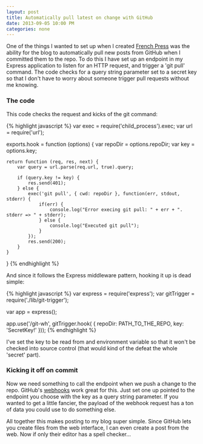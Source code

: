 ```yaml
---
layout: post
title: Automatically pull latest on change with GitHub
date: 2013-09-05 10:00 PM
categories: none
---
```

One of the things I wanted to set up when I created [French Press](https://github.com/coryflucas/french-press) was the
ability for the blog to automatically pull new posts from GitHub when I committed them to the repo.  To do this I have
set up an endpoint in my Express application to listen for an HTTP request, and trigger a 'git pull' command.  The code
checks for a query string parameter set to a secret key so that I don't have to worry about someone trigger pull
requests without me knowing.

### The code
This code checks the request and kicks of the git command:

{% highlight javascript %}
var exec = require('child_process').exec;
var url = require('url');

exports.hook = function (options) {
    var repoDir = options.repoDir;
    var key = options.key;

    return function (req, res, next) {
        var query = url.parse(req.url, true).query;

        if (query.key != key) {
            res.send(401);
        } else {
            exec('git pull', { cwd: repoDir }, function(err, stdout, stderr) {
                if(err) {
                    console.log("Error execing git pull: " + err + ". stderr => " + stderr);
                } else {
                    console.log("Executed git pull");
                }
            });
            res.send(200);
        }
    }
}
{% endhighlight %}

And since it follows the Express middleware pattern, hooking it up is dead simple:

{% highlight javascript %}
var express = require('express');
var gitTrigger = require('./lib/git-trigger');

var app = express();

app.use('/git-wh', gitTrigger.hook(
    {
        repoDir: PATH_TO_THE_REPO,
        key: 'SecretKey!'
    }));
{% endhighlight %}

I've set the key to be read from and environment variable so that it won't be checked into source control (that would
kind of the defeat the whole 'secret' part).

### Kicking it off on commit
Now we need something to call the endpoint when we push a change to the repo.  GitHub's
[webhooks](https://help.github.com/articles/post-receive-hooks#adding-a-webhook) work great for this.  Just set one up
pointed to the endpoint you choose with the key as a query string parameter.  If you wanted to get a little fancier,
the payload of the webhook request has a ton of data you could use to do something else.

All together this makes posting to my blog super simple.  Since GitHub lets you create files from the web interface, I
can even create a post from the web.  Now if only their editor has a spell checker...
